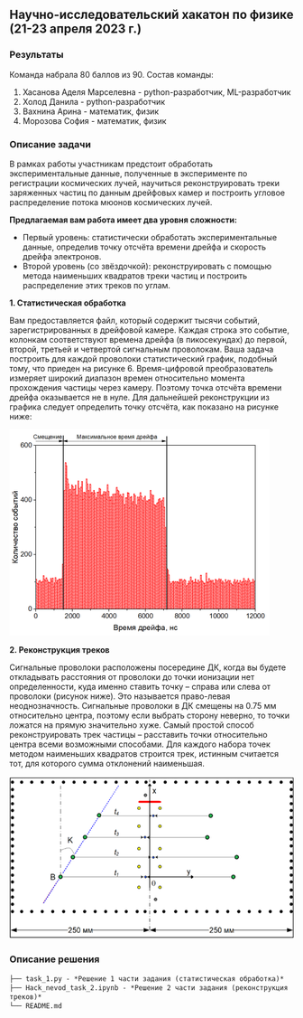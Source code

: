 ## Научно-исследовательский хакатон по физике (21-23 апреля 2023 г.)

### Результаты

Команда набрала 80 баллов из 90.
Состав команды:
1. Хасанова Аделя Марселевна - python-разработчик, ML-разработчик
2. Холод Данила - python-разработчик
3. Вахнина Арина - математик, физик
4. Морозова София - математик, физик

### Описание задачи

В рамках работы участникам предстоит обработать экспериментальные данные, полученные в эксперименте по регистрации космических лучей, научиться реконструировать треки заряженных частиц по данным дрейфовых камер и построить угловое распределение потока мюонов космических лучей.

**Предлагаемая вам работа имеет два уровня сложности:**
- Первый уровень: статистически обработать экспериментальные данные, определив точку отсчёта времени дрейфа и скорость дрейфа электронов.
- Второй уровень (со звёздочкой): реконструировать с помощью метода наименьших квадратов треки частиц и построить распределение этих треков по углам.

**1. Статистическая обработка**

Вам предоставляется файл, который содержит тысячи событий, зарегистрированных в дрейфовой камере. Каждая строка это событие, колонкам соответствуют времена дрейфа (в пикосекундах) до первой, второй, третьей и четвертой сигнальным проволокам. Ваша задача построить для каждой проволоки статистический график, подобный тому, что приеден на рисунке 6. Время-цифровой преобразователь измеряет широкий диапазон времен относительно момента прохождения частицы через камеру. Поэтому точка отсчёта времени дрейфа оказывается не в нуле. Для дальнейшей реконструкции из графика следует определить точку отсчёта, как показано на рисунке ниже:

![Image alt](https://raw.githubusercontent.com/Adelaaas/Physics_Hack/main/%D0%A0%D0%B0%D1%81%D0%BF%D1%80%D0%B5%D0%B4%D0%B5%D0%BB%D0%B5%D0%BD%D0%B8%D0%B5%20%D1%81%D0%BE%D0%B1%D1%8B%D1%82%D0%B8%D0%B9%20%D0%BF%D0%BE%20%D0%B2%D0%B5%D0%BB%D0%B8%D1%87%D0%B8%D0%BD%D0%B5%20%D0%B2%D1%80%D0%B5%D0%BC%D0%B5%D0%BD%D0%B8%20%D0%B4%D1%80%D0%B5%D0%B9%D1%84%D0%B0%20%D1%8D%D0%BB%D0%B5%D0%BA%D1%82%D1%80%D0%BE%D0%BD%D0%BE%D0%B2%20%D0%BD%D0%B0%20%D0%BE%D0%B4%D0%BD%D0%BE%D0%B9%20%D1%81%D0%B8%D0%B3%D0%BD%D0%B0%D0%BB%D1%8C%D0%BD%D0%BE%D0%B9.png)

**2. Реконструкция треков**

Сигнальные проволоки расположены посередине ДК, когда вы будете откладывать расстояния от проволоки до точки ионизации нет определенности, куда именно ставить точку – справа или слева от проволоки (рисунок ниже). Это называется право-левая неоднозначность. Сигнальные проволоки в ДК смещены на 0.75 мм относительно центра, поэтому если выбрать сторону неверно, то точки ложатся на прямую значительно хуже. Самый простой способ реконструировать трек частицы – расставить точки относительно центра
всеми возможными способами. Для каждого набора точек методом наименьших квадратов строится трек, истинным считается тот, для которого сумма отклонений наименьшая.

![Image alt](https://raw.githubusercontent.com/Adelaaas/Physics_Hack/main/%D0%A1%D1%85%D0%B5%D0%BC%D0%B0%D1%82%D0%B8%D1%87%D0%BD%D0%BE%D0%B5%20%D0%BF%D1%80%D0%B5%D0%B4%D1%81%D1%82%D0%B0%D0%B2%D0%BB%D0%B5%D0%BD%D0%B8%D0%B5%20%D1%80%D0%B5%D0%BA%D0%BE%D0%BD%D1%81%D1%82%D1%80%D1%83%D0%BA%D1%86%D0%B8%D0%B8%20%D1%82%D1%80%D0%B5%D0%BA%D0%B0%20%D0%B7%D0%B0%D1%80%D1%8F%D0%B6%D0%B5%D0%BD%D0%BD%D0%BE%D0%B9%20%D1%87%D0%B0%D1%81%D1%82%D0%B8%D1%86%D1%8B%20%D0%B2%20%D0%B4%D1%80%D0%B5%D0%B9%D1%84%D0%BE%D0%B2%D0%BE%D0%B9.png)

### Описание решения

```
├── task_1.py - *Решение 1 части задания (статистическая обработка)*
├── Hack_nevod_task_2.ipynb - *Решение 2 части задания (реконструкция треков)*
└── README.md
```
